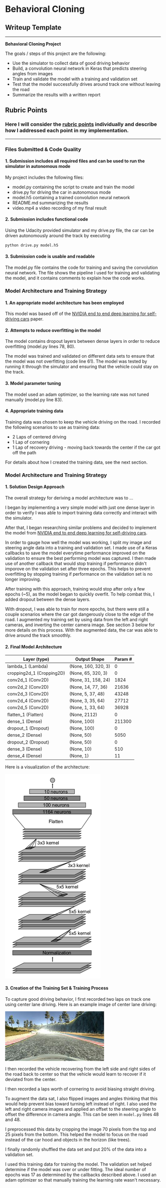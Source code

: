 # **Behavioral Cloning**

## Writeup Template

---

**Behavioral Cloning Project**

The goals / steps of this project are the following:

- Use the simulator to collect data of good driving behavior
- Build, a convolution neural network in Keras that predicts steering angles from images
- Train and validate the model with a training and validation set
- Test that the model successfully drives around track one without leaving the road
- Summarize the results with a written report

[//]: # "Image References"
[image1]: ./examples/arch.png "Model Visualization"
[image2]: ./examples/center.jpg "Center Driving"

## Rubric Points

### Here I will consider the [rubric points](https://review.udacity.com/#!/rubrics/432/view) individually and describe how I addressed each point in my implementation.

---

### Files Submitted & Code Quality

#### 1. Submission includes all required files and can be used to run the simulator in autonomous mode

My project includes the following files:

- model.py containing the script to create and train the model
- drive.py for driving the car in autonomous mode
- model.h5 containing a trained convolution neural network
- README.md summarizing the results
- video.mp4 a video recording of my final result

#### 2. Submission includes functional code

Using the Udacity provided simulator and my drive.py file, the car can be driven autonomously around the track by executing

```sh
python drive.py model.h5
```

#### 3. Submission code is usable and readable

The model.py file contains the code for training and saving the convolution neural network. The file shows the pipeline I used for training and validating the model, and it contains comments to explain how the code works.

### Model Architecture and Training Strategy

#### 1. An appropriate model architecture has been employed

This model was based off of the [NVIDIA end to end deep learning for self-driving cars](https://developer.nvidia.com/blog/deep-learning-self-driving-cars/) paper.

#### 2. Attempts to reduce overfitting in the model

The model contains dropout layers between dense layers in order to reduce overfitting (model.py lines 78, 80).

The model was trained and validated on different data sets to ensure that the model was not overfitting (code line 61). The model was tested by running it through the simulator and ensuring that the vehicle could stay on the track.

#### 3. Model parameter tuning

The model used an adam optimizer, so the learning rate was not tuned manually (model.py line 83).

#### 4. Appropriate training data

Training data was chosen to keep the vehicle driving on the road. I recorded the following scenarios to use as training data:

- 2 Laps of centered driving
- 1 Lap of cornering
- 1 Lap of recovery driving - moving back towards the center if the car got off the path

For details about how I created the training data, see the next section.

### Model Architecture and Training Strategy

#### 1. Solution Design Approach

The overall strategy for deriving a model architecture was to ...

I began by implementing a very simple model with just one dense layer in order to verify I was able to import training data correctly and interact with the simulator.

After that, I began researching similar problems and decided to implement the model from [NVIDIA end to end deep learning for self-driving cars](https://developer.nvidia.com/blog/deep-learning-self-driving-cars/).

In order to gauge how well the model was working, I split my image and steering angle data into a training and validation set. I made use of a Keras callbacks to save the model everytime performance improved on the validation to ensure the best performing model was captured. I then made use of another callback that would stop training if performance didn't imporove on the validation set after three epochs. This helps to prevent overfitting by stopping training if performance on the validation set is no longer improving.

After training with this approach, training would stop after only a few epochs (~5), as the model began to quickly overfit. To help combat this, I added dropout between the dense layers.

With dropout, I was able to train for more epochs, but there were still a couple scenarios where the car got dangerously close to the edge of the road. I augmented my training set by using data from the left and right cameras, and inverting the center camera image. See section 3 below for more details on this process. With the augmented data, the car was able to drive around the track smoothly.

#### 2. Final Model Architecture

| Layer (type)              | Output Shape        | Param # |
| ------------------------- | ------------------- | ------- |
| lambda_1 (Lambda)         | (None, 160, 320, 3) | 0       |
| cropping2d_1 (Cropping2D) | (None, 65, 320, 3)  | 0       |
| conv2d_1 (Conv2D)         | (None, 31, 158, 24) | 1824    |
| conv2d_2 (Conv2D)         | (None, 14, 77, 36)  | 21636   |
| conv2d_3 (Conv2D)         | (None, 5, 37, 48)   | 43248   |
| conv2d_4 (Conv2D)         | (None, 3, 35, 64)   | 27712   |
| conv2d_5 (Conv2D)         | (None, 1, 33, 64)   | 36928   |
| flatten_1 (Flatten)       | (None, 2112)        | 0       |
| dense_1 (Dense)           | (None, 100)         | 211300  |
| dropout_1 (Dropout)       | (None, 100)         | 0       |
| dense_2 (Dense)           | (None, 50)          | 5050    |
| dropout_2 (Dropout)       | (None, 50)          | 0       |
| dense_3 (Dense)           | (None, 10)          | 510     |
| dense_4 (Dense)           | (None, 1)           | 11      |

Here is a visualization of the architecture:

![alt text][image1]

#### 3. Creation of the Training Set & Training Process

To capture good driving behavior, I first recorded two laps on track one using center lane driving. Here is an example image of center lane driving:

![alt text][image2]

I then recorded the vehicle recovering from the left side and right sides of the road back to center so that the vehicle would learn to recover if it deviated from the center.

I then recorded a laps worth of cornering to avoid biasing straight driving.

To augment the data sat, I also flipped images and angles thinking that this would help prevent bias toward turning left instead of right. I also used the left and right camera images and applied an offset to the steering angle to offset the difference in camera angle. This can be seen in `model.py` lines 48 and 48.

I preprocessed this data by cropping the image 70 pixels from the top and 25 pixels from the bottom. This helped the model to focus on the road instead of the car hood and objects in the horizon (like trees).

I finally randomly shuffled the data set and put 20% of the data into a validation set.

I used this training data for training the model. The validation set helped determine if the model was over or under fitting. The ideal number of epochs was 17 as determined by the callbacks described above. I used an adam optimizer so that manually training the learning rate wasn't necessary.
